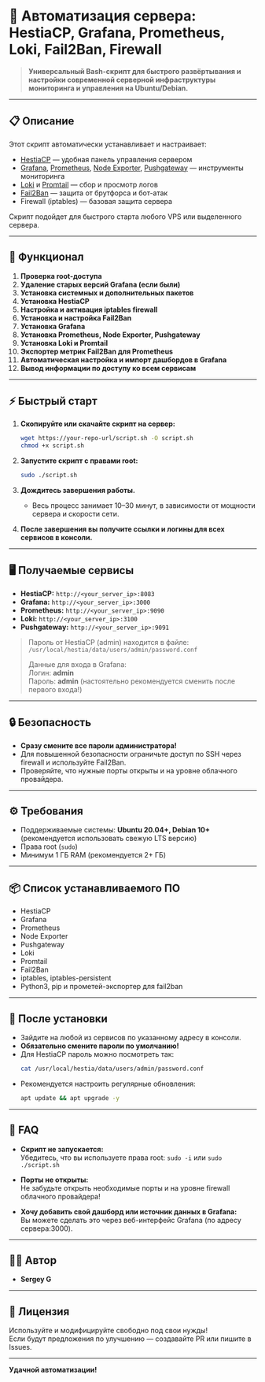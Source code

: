 # 🚀 Автоматизация сервера: HestiaCP, Grafana, Prometheus, Loki, Fail2Ban, Firewall

> **Универсальный Bash-скрипт для быстрого развёртывания и настройки современной серверной инфраструктуры мониторинга и управления на Ubuntu/Debian.**

---

## 📋 Описание

Этот скрипт автоматически устанавливает и настраивает:
- [HestiaCP](https://hestiacp.com/) — удобная панель управления сервером
- [Grafana](https://grafana.com/), [Prometheus](https://prometheus.io/), [Node Exporter](https://prometheus.io/docs/guides/node-exporter/), [Pushgateway](https://prometheus.io/docs/practices/pushing/) — инструменты мониторинга
- [Loki](https://grafana.com/oss/loki/) и [Promtail](https://grafana.com/docs/loki/latest/clients/promtail/) — сбор и просмотр логов
- [Fail2Ban](https://www.fail2ban.org/) — защита от брутфорса и бот-атак
- Firewall (iptables) — базовая защита сервера

Скрипт подойдет для быстрого старта любого VPS или выделенного сервера.

---

## 🧩 Функционал

1. **Проверка root-доступа**
2. **Удаление старых версий Grafana (если были)**
3. **Установка системных и дополнительных пакетов**
4. **Установка HestiaCP**
5. **Настройка и активация iptables firewall**
6. **Установка и настройка Fail2Ban**
7. **Установка Grafana**
8. **Установка Prometheus, Node Exporter, Pushgateway**
9. **Установка Loki и Promtail**
10. **Экспортер метрик Fail2Ban для Prometheus**
11. **Автоматическая настройка и импорт дашбордов в Grafana**
12. **Вывод информации по доступу ко всем сервисам**

---

## ⚡ Быстрый старт

1. **Скопируйте или скачайте скрипт на сервер:**
    ```bash
    wget https://your-repo-url/script.sh -O script.sh
    chmod +x script.sh
    ```

2. **Запустите скрипт с правами root:**
    ```bash
    sudo ./script.sh
    ```

3. **Дождитесь завершения работы.**
   - Весь процесс занимает 10–30 минут, в зависимости от мощности сервера и скорости сети.

4. **После завершения вы получите ссылки и логины для всех сервисов в консоли.**

---

## 🖥️ Получаемые сервисы

- **HestiaCP:** `http://<your_server_ip>:8083`
- **Grafana:** `http://<your_server_ip>:3000`
- **Prometheus:** `http://<your_server_ip>:9090`
- **Loki:** `http://<your_server_ip>:3100`
- **Pushgateway:** `http://<your_server_ip>:9091`

> Пароль от HestiaCP (admin) находится в файле:  
> `/usr/local/hestia/data/users/admin/password.conf`  
>  
> Данные для входа в Grafana:  
> Логин: **admin**  
> Пароль: **admin** (настоятельно рекомендуется сменить после первого входа!)

---

## 🔒 Безопасность

- **Сразу смените все пароли администратора!**
- Для повышенной безопасности ограничьте доступ по SSH через firewall и используйте Fail2Ban.
- Проверяйте, что нужные порты открыты и на уровне облачного провайдера.

---

## ⚙️ Требования

- Поддерживаемые системы: **Ubuntu 20.04+, Debian 10+** (рекомендуется использовать свежую LTS версию)
- Права root (`sudo`)
- Минимум 1 ГБ RAM (рекомендуется 2+ ГБ)

---

## 📦 Список устанавливаемого ПО

- HestiaCP
- Grafana
- Prometheus
- Node Exporter
- Pushgateway
- Loki
- Promtail
- Fail2Ban
- iptables, iptables-persistent
- Python3, pip и прометей-экспортер для fail2ban

---

## 🏁 После установки

- Зайдите на любой из сервисов по указанному адресу в консоли.
- **Обязательно смените пароли по умолчанию!**
- Для HestiaCP пароль можно посмотреть так:
    ```bash
    cat /usr/local/hestia/data/users/admin/password.conf
    ```
- Рекомендуется настроить регулярные обновления:
    ```bash
    apt update && apt upgrade -y
    ```

---

## 📝 FAQ

- **Скрипт не запускается:**  
  Убедитесь, что вы используете права root: `sudo -i` или `sudo ./script.sh`

- **Порты не открыты:**  
  Не забудьте открыть необходимые порты и на уровне firewall облачного провайдера!

- **Хочу добавить свой дашборд или источник данных в Grafana:**  
  Вы можете сделать это через веб-интерфейс Grafana (по адресу сервера:3000).

---

## 🧑‍💻 Автор

- **Sergey G**

---

## 🤝 Лицензия

Используйте и модифицируйте свободно под свои нужды!  
Если будут предложения по улучшению — создавайте PR или пишите в Issues.

---

**Удачной автоматизации!**
